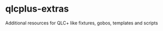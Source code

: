qlcplus-extras
==============

Additional resources for QLC+ like fixtures, gobos, templates and scripts
